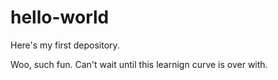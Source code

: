 # hello-world
Here's my first depository.

Woo, such fun. Can't wait until this learnign curve is over with.
